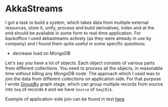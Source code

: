 # AkkaStreams

I got a task to build a system, which takes data from multiple external resources, store it, unify, process and build derivatives, index and at the end should be available in some form to real-time application.
For backoffice I used akkastreams actively (as they were already in use by company) and I found them quite useful in some specific questions:

- decrease load on MongoDB

Let's say you have a lot of objects. Each object consists of various parts from different collections. You need to process all the objects, in reasonable time without killing any MongoDB node. The approach which I used was to join the data from different collections on application side.
For that purpose I wrote [GroupBy](https://github.com/ximera239/cv/blob/main/modules/akkasupport/src/main/scala/com/zhoga/cv/akkasupport/GroupBy.scala) graph stage, which can group multiple records from source into `Seq` of records `R` and we have `Source` of `Seq[R]`s.

Example of application-side join can be found in test [here](https://github.com/ximera239/cv/blob/main/modules/akkasupport/src/test/scala/com/zhoga/cv/akkasupport/GroupByTest.scala)